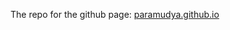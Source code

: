 The repo for the github page: [paramudya.github.io](https://paramudya.github.io "paramudya.github.io")

